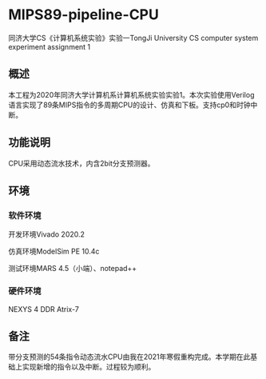 # MIPS89-pipeline-CPU
同济大学CS《计算机系统实验》实验一TongJi University CS computer system experiment assignment 1
## 概述

本工程为2020年同济大学计算机系计算机系统实验实验1。本次实验使用Verilog语言实现了89条MIPS指令的多周期CPU的设计、仿真和下板。支持cp0和时钟中断。

## 功能说明

CPU采用动态流水技术，内含2bit分支预测器。

## 环境

### 软件环境

开发环境Vivado 2020.2

仿真环境ModelSim PE 10.4c

测试环境MARS 4.5（小端）、notepad++

### 硬件环境

NEXYS 4 DDR Atrix-7

## 备注

带分支预测的54条指令动态流水CPU由我在2021年寒假重构完成。本学期在此基础上实现新增的指令以及中断。过程较为顺利。
